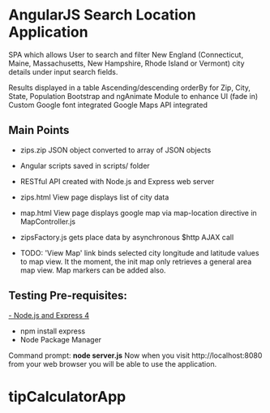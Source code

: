 <h1>AngularJS Search Location Application</h1>

SPA which allows User to search and filter New England (Connecticut, Maine, Massachusetts, New Hampshire, Rhode Island or Vermont) city details under input search fields.

Results displayed in a table
Ascending/descending orderBy for Zip, City, State, Population
Bootstrap and ngAnimate Module to enhance UI (fade in)
Custom Google font integrated
Google Maps API integrated

<h2>Main Points</h2>

- zips.zip JSON object converted to array of JSON objects
- Angular scripts saved in scripts/ folder
- RESTful API created with Node.js and Express web server
- zips.html View page displays list of city data
- map.html View page displays google map via map-location directive in MapController.js
- zipsFactory.js gets place data by asynchronous $http AJAX call

- TODO: 'View Map' link binds selected city longitude and latitude values to map view. It the moment, the init map only retrieves a general area map view. Map markers can be added also.

<h2>Testing Pre-requisites:</h2>

<a href="http://nodejs.org">- Node.js and Express 4</a>
- npm install express
- Node Package Manager

Command prompt: <strong>node server.js</strong>
Now when you visit http://localhost:8080 from your web browser you will be able to use the application.

# tipCalculatorApp
